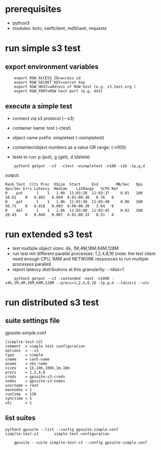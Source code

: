 # prerequisites

* python3
* modules: boto, swiftclient, md5hash, requests

# run simple s3 test


## export environment variables

```console
    export RGW_ACCESS_ID=access id
    export RGW_SECRET_KEY=secret key
    export RGW_HOST=address of RGW host (e.g. s3.test.org )
    export RGW_PORT=RGW host port (e.g. 443)
```

## execute a simple test

* connect via s3 protocol (--s3)

* container name: test (-ctest)

* object name prefix: simpletest (-osimpletest)

* containter/object numbers as a value OR range: (-n100)

* tests to run: p (put), g (get), d (delete)

```console
    python3 getput --s3  -ctest -osimpletest -n100 -s1k -tp,g,d
```

output:
```console
Rank Test  Clts Proc  OSize  Start     End        MB/Sec   Ops   Ops/Sec Errs Latency  Median    LatRange   %CPU Ret
0    put      1    1   1.0k  11:03:28  11:03:37     0.01   100     10.81    0   0.092   0.049  0.01-00.36   0.76   0
0    get      1    1   1.0k  11:03:38  11:03:40     0.06   100     56.71    0   0.018   0.003  0.00-00.20   3.64   0
0    del      1    1   1.0k  11:03:40  11:03:45     0.02   100     20.43    0   0.049   0.007  0.01-00.33   0.51   0
```

# run extended s3 test

* test multiple object sizes: 4k, 1M,4M,16M,64M,128M
* run test mit different parallel processes: 1,2,4,8,16
  (note: the test client need enough CPU, RAM and NETWORK ressources to run multiple processes parallel)
* report latency distributions at this granularity: --ldist=1 

```console
    python3 getput --s3 -cextended -oext -n1000 -s4k,1M,4M,16M,64M,128M --procs=1,2,4,8,16 -tp,g,d --ldist=1 --utc
```
# run distributed s3 test

## suite settings file

gpsuite-simple.conf

```
[simplte-test-s3]
comment  = simple test configuration
options  = --s3
type     = simple
cname    = cont-name
oname    = obj-name
sizes    = 1k,10k,100k,1m,10m
procs    = 1,2,4,8
creds    = gpsuite-s3-creds
nodes    = gpsuite-s3-nodes
username = root
maxnodes = 1
runtime  = 120
synctime = 5
utc      = 1
```
## list suites

```console
python3 gpsuite --list --config gpsuite-simple.conf
simplte-test-s3       simple test configuration
```

```console
    gpsuite --suite simplte-test-s3 --config gpsuite-simple.conf 
```
